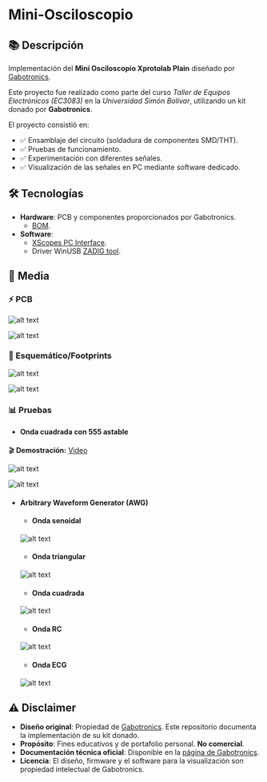 # Mini-Osciloscopio

## 📚 Descripción
Implementación del **Mini Osciloscopio Xprotolab Plain** diseñado por [Gabotronics](https://www.gabotronics.com/categories/products/xprotolab-plain.html).  

Este proyecto fue realizado como parte del curso *Taller de Equipos Electrónicos (EC3083)* en la *Universidad Simón Bolívar*, utilizando un kit donado por **Gabotronics**. 

El proyecto consistió en: 
- ✅ Ensamblaje del circuito (soldadura de componentes SMD/THT).  
- ✅ Pruebas de funcionamiento.  
- ✅ Experimentación con diferentes señales.
- ✅ Visualización de las señales en PC mediante software dedicado.

## 🛠️ Tecnologías
- **Hardware**: PCB y componentes proporcionados por Gabotronics. 
    - [BOM](https://www.gabotronics.com/download/xproto-plain/xprotolab-plain-bom.xlsx). 
- **Software**: 
    - [XScopes PC Interface](https://www.gabotronics.com/product-info/xprotolab-pc-interface.html).
    - Driver WinUSB [ZADIG tool](https://www.gabotronics.com/download/xscopes/zadig_v2.0.1.162.exe).

## 📸 Media

### ⚡ PCB
![alt text](./Imagenes/PCB_front.jpeg)

![alt text](./Imagenes/PCB_back.jpeg)

### 📐 Esquemático/Footprints
![alt text](./Imagenes/esquematico.PNG)

![alt text](./Imagenes/xprotolab-plain-assembly.png)

### 📊 Pruebas
- #### Onda cuadrada con 555 astable
🎬 **Demostración:** [Video](https://youtu.be/qR45TX839PM)

![alt text](./Imagenes/Test_555.jpeg)

![alt text](./Imagenes/555_astable_signal.PNG)

- #### Arbitrary Waveform Generator (AWG)
    - #### Onda senoidal
    ![alt text](./Imagenes/AWG_sine.PNG)
    - #### Onda triangular
    ![alt text](./Imagenes/AWG_triangular.PNG)
    - #### Onda cuadrada
    ![alt text](./Imagenes/AWG_Pulsos.PNG)
    - #### Onda RC
    ![alt text](./Imagenes/AWG_RC.PNG)
    - #### Onda ECG
    ![alt text](./Imagenes/AWG_ECG.PNG)

## ⚠️ Disclaimer  
- **Diseño original**: Propiedad de [Gabotronics](https://www.gabotronics.com/). Este repositorio 
documenta la implementación de su kit donado. 
- **Propósito**: Fines educativos y de portafolio personal. **No comercial**.   
- **Documentación técnica oficial**: Disponible en la [página de Gabotronics](https://www.gabotronics.com/categories/products/xprotolab-plain.html).
- **Licencia**: El diseño, firmware y el software para la visualización son propiedad intelectual de Gabotronics. 